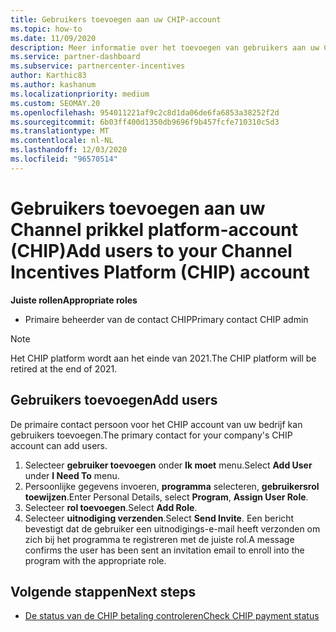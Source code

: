 ```yaml
---
title: Gebruikers toevoegen aan uw CHIP-account
ms.topic: how-to
ms.date: 11/09/2020
description: Meer informatie over het toevoegen van gebruikers aan uw CHIP-account (Channel prikkel platform). Houd er rekening mee dat het CHIP platform aan het einde van 2021 wordt teruggetrokken.
ms.service: partner-dashboard
ms.subservice: partnercenter-incentives
author: Karthic83
ms.author: kashanum
ms.localizationpriority: medium
ms.custom: SEOMAY.20
ms.openlocfilehash: 954011221af9c2c8d1da06de6fa6853a38252f2d
ms.sourcegitcommit: 6b03ff400d1350db9696f9b457fcfe710310c5d3
ms.translationtype: MT
ms.contentlocale: nl-NL
ms.lasthandoff: 12/03/2020
ms.locfileid: "96570514"
---
```

# <a name="add-users-to-your-channel-incentives-platform-chip-account"></a><span data-ttu-id="583b0-104">Gebruikers toevoegen aan uw Channel prikkel platform-account (CHIP)</span><span class="sxs-lookup"><span data-stu-id="583b0-104">Add users to your Channel Incentives Platform (CHIP) account</span></span>

<span data-ttu-id="583b0-105">**Juiste rollen**</span><span class="sxs-lookup"><span data-stu-id="583b0-105">**Appropriate roles**</span></span>

- <span data-ttu-id="583b0-106">Primaire beheerder van de contact CHIP</span><span class="sxs-lookup"><span data-stu-id="583b0-106">Primary contact CHIP admin</span></span>
 
>[!NOTE]
><span data-ttu-id="583b0-107">Het CHIP platform wordt aan het einde van 2021.</span><span class="sxs-lookup"><span data-stu-id="583b0-107">The CHIP platform will be retired at the end of 2021.</span></span>

## <a name="add-users"></a><span data-ttu-id="583b0-108">Gebruikers toevoegen</span><span class="sxs-lookup"><span data-stu-id="583b0-108">Add users</span></span>

<span data-ttu-id="583b0-109">De primaire contact persoon voor het CHIP account van uw bedrijf kan gebruikers toevoegen.</span><span class="sxs-lookup"><span data-stu-id="583b0-109">The primary contact for your company's CHIP account can add users.</span></span>

1. <span data-ttu-id="583b0-110">Selecteer **gebruiker toevoegen** onder **Ik moet** menu.</span><span class="sxs-lookup"><span data-stu-id="583b0-110">Select **Add User** under **I Need To** menu.</span></span>
2. <span data-ttu-id="583b0-111">Persoonlijke gegevens invoeren, **programma** selecteren, **gebruikersrol toewijzen**.</span><span class="sxs-lookup"><span data-stu-id="583b0-111">Enter Personal Details, select **Program**, **Assign User Role**.</span></span>
3. <span data-ttu-id="583b0-112">Selecteer **rol toevoegen**.</span><span class="sxs-lookup"><span data-stu-id="583b0-112">Select **Add Role**.</span></span>
4. <span data-ttu-id="583b0-113">Selecteer **uitnodiging verzenden**.</span><span class="sxs-lookup"><span data-stu-id="583b0-113">Select **Send Invite**.</span></span>
<span data-ttu-id="583b0-114">Een bericht bevestigt dat de gebruiker een uitnodigings-e-mail heeft verzonden om zich bij het programma te registreren met de juiste rol.</span><span class="sxs-lookup"><span data-stu-id="583b0-114">A message confirms the user has been sent an invitation email to enroll into the program with the appropriate role.</span></span>

## <a name="next-steps"></a><span data-ttu-id="583b0-115">Volgende stappen</span><span class="sxs-lookup"><span data-stu-id="583b0-115">Next steps</span></span>

- [<span data-ttu-id="583b0-116">De status van de CHIP betaling controleren</span><span class="sxs-lookup"><span data-stu-id="583b0-116">Check CHIP payment status</span></span>](chip-payment-status.md)